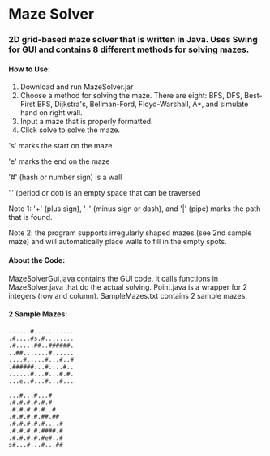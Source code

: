# Maze Solver
### 2D grid-based maze solver that is written in Java. Uses Swing for GUI and contains 8 different methods for solving mazes.


#### How to Use:


1. Download and run MazeSolver.jar
1. Choose a method for solving the maze. There are eight: BFS, DFS, Best-First BFS, Dijkstra's, Bellman-Ford, Floyd-Warshall, A\*, and simulate hand on right wall.
2. Input a maze that is properly formatted.
3. Click solve to solve the maze.


's' marks the start on the maze

'e' marks the end on the maze

'#' (hash or number sign) is a wall

'.' (period or dot) is an empty space that can be traversed


Note 1: '+' (plus sign), '-' (minus sign or dash), and '|' (pipe) marks the path that is found.

Note 2: the program supports irregularly shaped mazes (see 2nd sample maze) and will automatically place walls to fill in the empty spots.


#### About the Code:


MazeSolverGui.java contains the GUI code. It calls functions in MazeSolver.java that do the actual solving. Point.java is a wrapper for 2 integers (row and column). SampleMazes.txt contains 2 sample mazes.


#### 2 Sample Mazes:


```
......#...........
.#....#s.#........
.#.....##..######.
..##.......#......
....#.....#...#..#
.######...#....#..
......#...#...#.#.
...e..#...#...#...

...#...#...#
.#.#.#.#.#.#
.#.#.#.#.#..#
.#.#.#.#.##.##
.#.#.#.#.#....#
.#.#.#.#.####.#
.#.#.#.#.#e#..#
s#...#...#...##
```
